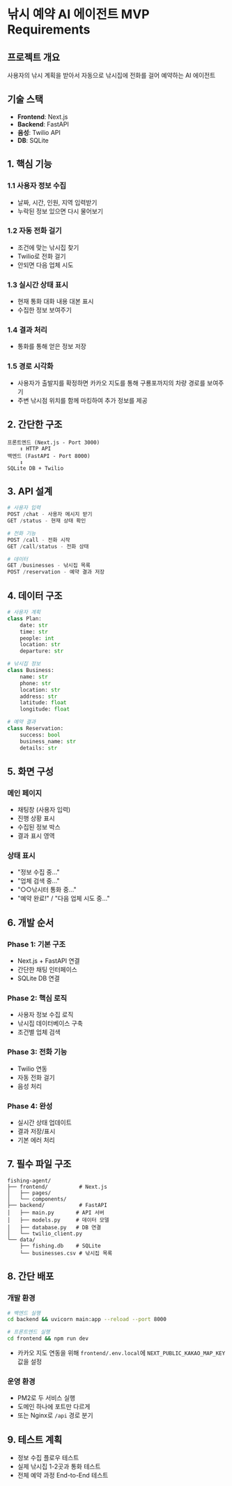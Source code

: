 # 낚시 예약 AI 에이전트 MVP Requirements

## 프로젝트 개요

사용자의 낚시 계획을 받아서 자동으로 낚시집에 전화를 걸어 예약하는 AI 에이전트

## 기술 스택

- **Frontend**: Next.js
- **Backend**: FastAPI
- **음성**: Twilio API
- **DB**: SQLite

## 1. 핵심 기능

### 1.1 사용자 정보 수집

- 날짜, 시간, 인원, 지역 입력받기
- 누락된 정보 있으면 다시 물어보기

### 1.2 자동 전화 걸기

- 조건에 맞는 낚시집 찾기
- Twilio로 전화 걸기
- 안되면 다음 업체 시도

### 1.3 실시간 상태 표시

- 현재 통화 대화 내용 대본 표시
- 수집한 정보 보여주기

### 1.4 결과 처리

- 통화를 통해 얻은 정보 저장

### 1.5 경로 시각화

- 사용자가 출발지를 확정하면 카카오 지도를 통해 구룡포까지의 차량 경로를 보여주기
- 주변 낚시점 위치를 함께 마킹하여 추가 정보를 제공

## 2. 간단한 구조

```
프론트엔드 (Next.js - Port 3000)
    ↕ HTTP API 
백엔드 (FastAPI - Port 8000)
    ↕
SQLite DB + Twilio
```

## 3. API 설계

```python
# 사용자 입력
POST /chat - 사용자 메시지 받기
GET /status - 현재 상태 확인

# 전화 기능  
POST /call - 전화 시작
GET /call/status - 전화 상태

# 데이터
GET /businesses - 낚시집 목록
POST /reservation - 예약 결과 저장
```

## 4. 데이터 구조

```python
# 사용자 계획
class Plan:
    date: str
    time: str
    people: int
    location: str
    departure: str

# 낚시집 정보
class Business:
    name: str
    phone: str
    location: str
    address: str
    latitude: float
    longitude: float

# 예약 결과
class Reservation:
    success: bool
    business_name: str
    details: str
```

## 5. 화면 구성

### 메인 페이지

- 채팅창 (사용자 입력)
- 진행 상황 표시
- 수집된 정보 박스
- 결과 표시 영역

### 상태 표시

- "정보 수집 중..."
- "업체 검색 중..."  
- "○○낚시터 통화 중..."
- "예약 완료!" / "다음 업체 시도 중..."

## 6. 개발 순서

### Phase 1: 기본 구조

- Next.js + FastAPI 연결
- 간단한 채팅 인터페이스
- SQLite DB 연결

### Phase 2: 핵심 로직

- 사용자 정보 수집 로직
- 낚시집 데이터베이스 구축
- 조건별 업체 검색

### Phase 3: 전화 기능

- Twilio 연동
- 자동 전화 걸기
- 음성 처리

### Phase 4: 완성

- 실시간 상태 업데이트
- 결과 저장/표시
- 기본 에러 처리

## 7. 필수 파일 구조

```text
fishing-agent/
├── frontend/          # Next.js
│   ├── pages/
│   └── components/
├── backend/           # FastAPI
│   ├── main.py       # API 서버
│   ├── models.py     # 데이터 모델
│   ├── database.py   # DB 연결
│   └── twilio_client.py
└── data/
    ├── fishing.db    # SQLite
    └── businesses.csv # 낚시집 목록
```

## 8. 간단 배포

### 개발 환경

```bash
# 백엔드 실행
cd backend && uvicorn main:app --reload --port 8000

# 프론트엔드 실행  
cd frontend && npm run dev
```

- 카카오 지도 연동을 위해 `frontend/.env.local`에 `NEXT_PUBLIC_KAKAO_MAP_KEY` 값을 설정

### 운영 환경

- PM2로 두 서비스 실행
- 도메인 하나에 포트만 다르게
- 또는 Nginx로 `/api` 경로 분기

## 9. 테스트 계획

- 정보 수집 플로우 테스트
- 실제 낚시집 1-2곳과 통화 테스트
- 전체 예약 과정 End-to-End 테스트
